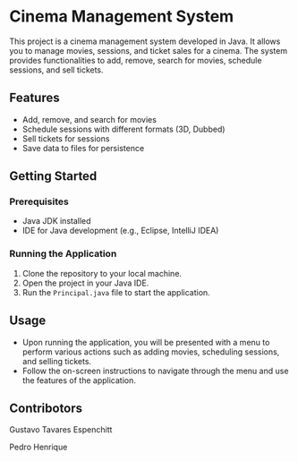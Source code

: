 Cinema Management System
========================

This project is a cinema management system developed in Java. It allows you to manage movies, sessions, and ticket sales for a cinema. The system provides functionalities to add, remove, search for movies, schedule sessions, and sell tickets.

Features
--------

*   Add, remove, and search for movies
*   Schedule sessions with different formats (3D, Dubbed)
*   Sell tickets for sessions
*   Save data to files for persistence

Getting Started
---------------

### Prerequisites

*   Java JDK installed
*   IDE for Java development (e.g., Eclipse, IntelliJ IDEA)

### Running the Application

1.  Clone the repository to your local machine.
2.  Open the project in your Java IDE.
3.  Run the `Principal.java` file to start the application.

Usage
-----

*   Upon running the application, you will be presented with a menu to perform various actions such as adding movies, scheduling sessions, and selling tickets.
*   Follow the on-screen instructions to navigate through the menu and use the features of the application.

Contribotors
------------

Gustavo Tavares Espenchitt

Pedro Henrique
